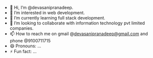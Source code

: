 - 👋 Hi, I’m @devasanipranadeep.
- 👀 I’m interested in web development.
- 🌱 I’m currently learning full stack development.
- 💞️ I’m looking to collaborate with information technology pvt limited companies.
- 📫 How to reach me on gmail @devasanipranadeep@gmail.com and phone @9100711715
- 😄 Pronouns: ...
- ⚡ Fun fact: ...

<!---
devasanipranadeep/devasanipranadeep is a ✨ special ✨ repository because its `README.md` (this file) appears on your GitHub profile.
You can click the Preview link to take a look at your changes.
--->
